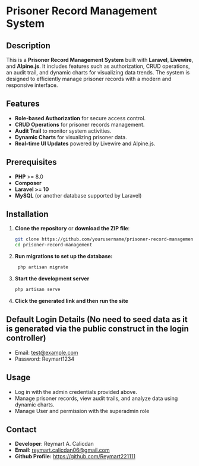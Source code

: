 # Prisoner Record Management System

## Description
This is a **Prisoner Record Management System** built with **Laravel**, **Livewire**, and **Alpine.js**. It includes features such as authorization, CRUD operations, an audit trail, and dynamic charts for visualizing data trends. The system is designed to efficiently manage prisoner records with a modern and responsive interface.

## Features
* **Role-based Authorization** for secure access control.
* **CRUD Operations** for prisoner records management.
* **Audit Trail** to monitor system activities.
* **Dynamic Charts** for visualizing prisoner data.
* **Real-time UI Updates** powered by Livewire and Alpine.js.

## Prerequisites
* **PHP** >= 8.0
* **Composer**
* **Laravel >= 10**
* **MySQL** (or another database supported by Laravel)

## Installation
1. **Clone the repository** or **download the ZIP file**:
   ```bash
   git clone https://github.com/yourusername/prisoner-record-management.git
   cd prisoner-record-management
2. **Run migrations to set up the database:**
   ```bash
    php artisan migrate
3. **Start the development server**
   ```bash
   php artisan serve
4. **Click the generated link and then run the site**

## Default Login Details (No need to seed data as it is generated via the public construct in the login controller)
* Email: test@example.com
* Password: Reymart1234

## Usage
* Log in with the admin credentials provided above.
* Manage prisoner records, view audit trails, and analyze data using dynamic charts.
* Manage User and permission with the superadmin role

## Contact
* **Developer**: Reymart A. Calicdan
* **Email**: reymart.calicdan06@gmail.com
* **Github Profile:** https://github.com/Reymart221111
